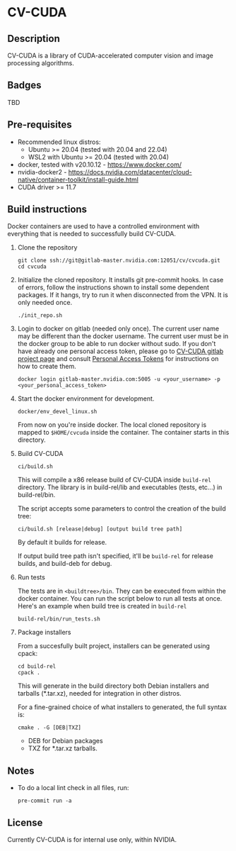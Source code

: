 # CV-CUDA

## Description

CV-CUDA is a library of CUDA-accelerated computer vision and image processing algorithms.

## Badges
TBD

## Pre-requisites

- Recommended linux distros:
    - Ubuntu >= 20.04 (tested with 20.04 and 22.04)
    - WSL2 with Ubuntu >= 20.04 (tested with 20.04)
- docker, tested with v20.10.12 - https://www.docker.com/
- nvidia-docker2 - https://docs.nvidia.com/datacenter/cloud-native/container-toolkit/install-guide.html
- CUDA driver >= 11.7

## Build instructions

Docker containers are used to have a controlled environment with everything that is needed
to successfully build CV-CUDA.

1. Clone the repository

   ```
   git clone ssh://git@gitlab-master.nvidia.com:12051/cv/cvcuda.git
   cd cvcuda
   ```

2. Initialize the cloned repository. It installs git pre-commit hooks.
   In case of errors, follow the instructions shown to install some dependent packages.
   If it hangs, try to run it when disconnected from the VPN.  It is only needed once.

   ```
   ./init_repo.sh
   ```

3. Login to docker on gitlab (needed only once).
   The current user name may be different than the docker username.
   The current user must be in the docker group to be able to run docker without sudo.
   If you don't have already one personal access token, please go to
   [CV-CUDA gitlab project page](https://gitlab-master.nvidia.com/cv/cvcuda) and consult
   [Personal Access Tokens](https://docs.gitlab.com/ee/user/profile/personal_access_tokens.html)
   for instructions on how to create them.

   ```
   docker login gitlab-master.nvidia.com:5005 -u <your_username> -p <your_personal_access_token>
   ```

4. Start the docker environment for development.

   ```
   docker/env_devel_linux.sh
   ```

   From now on you're inside docker. The local cloned repository is mapped to `$HOME/cvcuda` inside the
   container. The container starts in this directory.

5. Build CV-CUDA

   ```
   ci/build.sh
   ```

   This will compile a x86 release build of CV-CUDA inside `build-rel` directory.
   The library is in build-rel/lib and executables (tests, etc...) in build-rel/bin.

   The script accepts some parameters to control the creation of the build tree:

   ```
   ci/build.sh [release|debug] [output build tree path]
   ```

   By default it builds for release.

   If output build tree path isn't specified, it'll be `build-rel` for release builds, and build-deb for debug.

6. Run tests

   The tests are in `<buildtree>/bin`. They can be executed from within the docker container. You can run the script
   below to run all tests at once. Here's an example when build tree is created in `build-rel`

   ```
   build-rel/bin/run_tests.sh
   ```

7. Package installers

   From a succesfully built project, installers can be generated using cpack:

   ```
   cd build-rel
   cpack .
   ```

   This will generate in the build directory both Debian installers and tarballs (\*.tar.xz), needed for integration in other distros.

   For a fine-grained choice of what installers to generated, the full syntax is:

   ```
   cmake . -G [DEB|TXZ]
   ```

   - DEB for Debian packages
   - TXZ for \*.tar.xz tarballs.

## Notes
- To do a local lint check in all files, run:

   ```
   pre-commit run -a
   ```

## License

Currently CV-CUDA is for internal use only, within NVIDIA.
